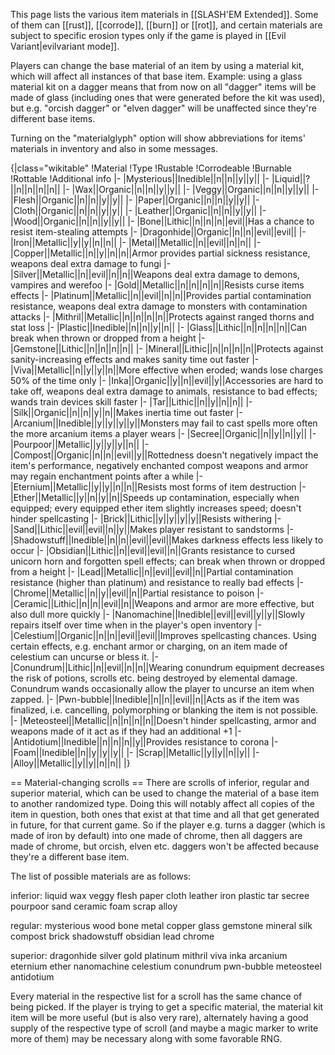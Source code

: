 This page lists the various item materials in [[SLASH'EM Extended]]. Some of them can [[rust]], [[corrode]], [[burn]] or [[rot]], and certain materials are subject to specific erosion types only if the game  is played in [[Evil Variant|evilvariant mode]]. 

Players can change the base material of an item by using a material kit, which will affect all instances of that base item. Example: using a glass material kit on a dagger means that from now on all "dagger" items will be made of glass (including ones that were generated before the kit was used), but e.g. "orcish dagger" or "elven dagger" will be unaffected since they're different base items.

Turning on the "materialglyph" option will show abbreviations for items' materials in inventory and also in some messages.

{|class="wikitable"
!Material
!Type
!Rustable
!Corrodeable
!Burnable
!Rottable
!Additional info
|-
|Mysterious||Inedible||n||n||y||y||
|-
|Liquid||?||n||n||n||n||
|-
|Wax||Organic||n||n||y||y||
|-
|Veggy||Organic||n||n||y||y||
|-
|Flesh||Organic||n||n||y||y||
|-
|Paper||Organic||n||n||y||y||
|-
|Cloth||Organic||n||n||y||y||
|-
|Leather||Organic||n||n||y||y||
|-
|Wood||Organic||n||n||y||y||
|-
|Bone||Lithic||n||n||n||evil||Has a chance to resist item-stealing attempts
|-
|Dragonhide||Organic||n||n||evil||evil||
|-
|Iron||Metallic||y||y||n||n||
|-
|Metal||Metallic||n||evil||n||n||
|-
|Copper||Metallic||n||y||n||n||Armor provides partial sickness resistance, weapons deal extra damage to fungi
|-
|Silver||Metallic||n||evil||n||n||Weapons deal extra damage to demons, vampires and werefoo
|-
|Gold||Metallic||n||n||n||n||Resists curse items effects
|-
|Platinum||Metallic||n||evil||n||n||Provides partial contamination resistance, weapons deal extra damage to monsters with contamination attacks
|-
|Mithril||Metallic||n||n||n||n||Protects against ranged thorns and stat loss
|-
|Plastic||Inedible||n||n||y||n||
|-
|Glass||Lithic||n||n||n||n||Can break when thrown or dropped from a height
|-
|Gemstone||Lithic||n||n||n||n||
|-
|Mineral||Lithic||n||n||n||n||Protects against sanity-increasing effects and makes sanity time out faster
|-
|Viva||Metallic||n||y||y||n||More effective when eroded; wands lose charges 50% of the time only
|-
|Inka||Organic||y||n||evil||y||Accessories are hard to take off, weapons deal extra damage to animals, resistance to bad effects; wands train devices skill faster
|-
|Tar||Lithic||n||y||n||n||
|-
|Silk||Organic||n||n||y||n||Makes inertia time out faster
|-
|Arcanium||Inedible||y||y||y||y||Monsters may fail to cast spells more often the more arcanium items a player wears
|-
|Secree||Organic||n||y||n||y||
|-
|Pourpoor||Metallic||y||y||y||n||
|-
|Compost||Organic||n||n||evil||y||Rottedness doesn't negatively impact the item's performance, negatively enchanted compost weapons and armor may regain enchantment points after a while
|-
|Eternium||Metallic||y||y||n||n||Resists most forms of item destruction
|-
|Ether||Metallic||y||n||y||n||Speeds up contamination, especially when equipped; every equipped ether item slightly increases speed; doesn't hinder spellcasting
|-
|Brick||Lithic||y||y||y||y||Resists withering
|-
|Sand||Lithic||evil||evil||n||y||Makes player resistant to sandstorms
|-
|Shadowstuff||Inedible||n||n||evil||evil||Makes darkness effects less likely to occur
|-
|Obsidian||Lithic||n||evil||evil||n||Grants resistance to cursed unicorn horn and forgotten spell effects; can break when thrown or dropped from a height
|-
|Lead||Metallic||n||evil||evil||n||Partial contamination resistance (higher than platinum) and resistance to really bad effects
|-
|Chrome||Metallic||n||y||evil||n||Partial resistance to poison
|-
|Ceramic||Lithic||n||n||evil||n||Weapons and armor are more effective, but also dull more quickly
|-
|Nanomachine||Inedible||evil||evil||y||y||Slowly repairs itself over time when in the player's open inventory
|-
|Celestium||Organic||n||n||evil||evil||Improves spellcasting chances. Using certain effects, e.g. enchant armor or charging, on an item made of celestium can uncurse or bless it.
|-
|Conundrum||Lithic||n||evil||n||n||Wearing conundrum equipment decreases the risk of potions, scrolls etc. being destroyed by elemental damage. Conundrum wands occasionally allow the player to uncurse an item when zapped.
|-
|Pwn-bubble||Inedible||n||n||evil||n||Acts as if the item was finalized, i.e. cancelling, polymorphing or blanking the item is not possible.
|-
|Meteosteel||Metallic||n||n||n||n||Doesn't hinder spellcasting, armor and weapons made of it act as if they had an additional +1
|-
|Antidotium||Inedible||n||n||n||y||Provides resistance to corona
|-
|Foam||Inedible||n||y||y||y||
|-
|Scrap||Metallic||y||y||n||y||
|-
|Alloy||Metallic||y||y||n||n||
|}

== Material-changing scrolls ==
There are scrolls of inferior, regular and superior material, which can be used to change the material of a base item to another randomized type. Doing this will notably affect all copies of the item in question, both ones that exist at that time and all that get generated in future, for that current game. So if the player e.g. turns a dagger (which is made of iron by default) into one made of chrome, then all daggers are made of chrome, but orcish, elven etc. daggers won't be affected because they're a different base item.

The list of possible materials are as follows:

inferior: liquid wax veggy flesh paper cloth leather iron plastic tar secree pourpoor sand ceramic foam scrap alloy

regular: mysterious wood bone metal copper glass gemstone mineral silk compost brick shadowstuff obsidian lead chrome

superior: dragonhide silver gold platinum mithril viva inka arcanium eternium ether nanomachine celestium conundrum pwn-bubble meteosteel antidotium

Every material in the respective list for a scroll has the same chance of being picked. If the player is trying to get a specific material, the material kit item will be more useful (but is also very rare), alternately having a good supply of the respective type of scroll (and maybe a magic marker to write more of them) may be necessary along with some favorable RNG.
